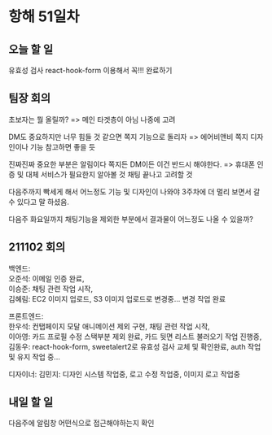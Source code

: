 # 항해 51일차

## 오늘 할 일

유효성 검사 react-hook-form 이용해서 꼭!!! 완료하기

## 팀장 회의

초보자는 뭘 올릴까? => 메인 타겟층이 아님 나중에 고려

DM도 중요하지만 너무 힘들 것 같으면 쪽지 기능으로 돌리자 => 에어비앤비 쪽지 디자인이나 기능 참고하면 좋을 듯

진짜진짜 중요한 부분은 알림이다 쪽지든 DM이든 이건 반드시 해야한다. => 휴대폰 인증 및 대체 서비스가 필요한지 알아볼 것 채팅 끝나고 고려할 것

다음주까지 빡세게 해서 어느정도 기능 및 디자인이 나와야 3주차에 더 멀리 보면서 갈 수 있다고 말 하셨음.

다음주 화요일까지 채팅기능을 제외한 부분에서 결과물이 어느정도 나올 수 있을까?

## 211102 회의

백엔드:  
 오준석: 이메일 인증 완료,  
 이승준: 채팅 관련 작업 시작,  
 김혜림: EC2 이미지 업로드, S3 이미지 업로드로 변경중... 변경 작업 완료

프론트엔드:  
 한우석: 컨탭페이지 모달 애니메이션 제외 구현, 채팅 관련 작업 시작,  
 이아영: 카드 프로필 수정 스택부분 제외 완료, 카드 뒷면 리스트 불러오기 작업 진행중,
김동우: react-hook-form, sweetalert2로 유효성 검사 교체 및 확인완료, auth 작업 및 유지 작업 중...

디자이너:
김민지: 디자인 시스템 작업중, 로고 수정 작업중, 이미지 로고 작업중

## 내일 할 일

다음주에 알림창 어떤식으로 접근해야하는지 확인
